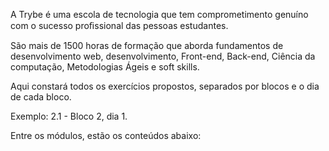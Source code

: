 A Trybe é uma escola de tecnologia que tem comprometimento genuíno com o sucesso proﬁssional das pessoas estudantes.

São mais de 1500 horas de formação que aborda fundamentos de desenvolvimento web, desenvolvimento, Front-end, Back-end, Ciência da computação, Metodologias Ágeis e soft skills.

Aqui constará todos os exercícios propostos, separados por blocos e o dia de cada bloco.

Exemplo: 2.1 - Bloco 2, dia 1.

Entre os módulos, estão os conteúdos abaixo:


